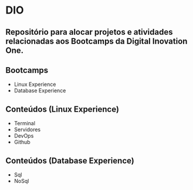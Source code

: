 # DIO
## Repositório para alocar projetos e atividades relacionadas aos Bootcamps da Digital Inovation One.

## Bootcamps
- Linux Experience
- Database Experience

## Conteúdos (Linux Experience)
- Terminal
- Servidores
- DevOps
- Github

## Conteúdos (Database Experience)
- Sql
- NoSql
